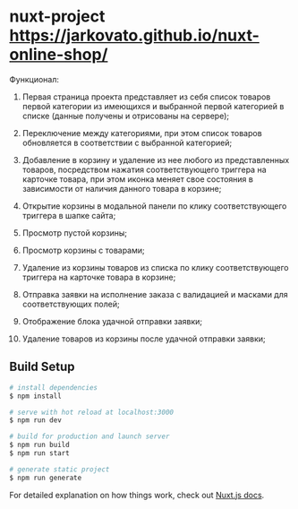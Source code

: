 # nuxt-project https://jarkovato.github.io/nuxt-online-shop/
Функционал:

1. Первая страница проекта представляет из себя список товаров первой категории из имеющихся и выбранной первой категорией в списке (данные получены и отрисованы на сервере);

2. Переключение между категориями, при этом список товаров обновляется в соответствии с выбранной категорией;

3. Добавление в корзину и удаление из нее любого из представленных товаров, посредством нажатия соответствующего триггера на карточке товара, при этом иконка меняет свое состояния в зависимости от наличия данного товара в корзине;

4. Открытие корзины в модальной панели по клику соответствующего триггера в шапке сайта;

5. Просмотр пустой корзины;

6. Просмотр корзины с товарами;

7. Удаление из корзины товаров из списка по клику соответствующего триггера на карточке товара в корзине;

8. Отправка заявки на исполнение заказа с валидацией и масками для соответствующих полей;

9. Отображение блока удачной отправки заявки;

10. Удаление товаров из корзины после удачной отправки заявки;

## Build Setup

```bash
# install dependencies
$ npm install

# serve with hot reload at localhost:3000
$ npm run dev

# build for production and launch server
$ npm run build
$ npm run start

# generate static project
$ npm run generate
```

For detailed explanation on how things work, check out [Nuxt.js docs](https://nuxtjs.org).
